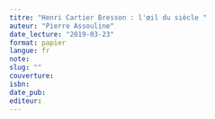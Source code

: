```yaml
---
titre: "Henri Cartier Bresson : l'œil du siècle "
auteur: "Pierre Assouline"
date_lecture: "2019-03-23"
format: papier
langue: fr
note:
slug: ""
couverture: 
isbn: 
date_pub: 
editeur: 
---
```

